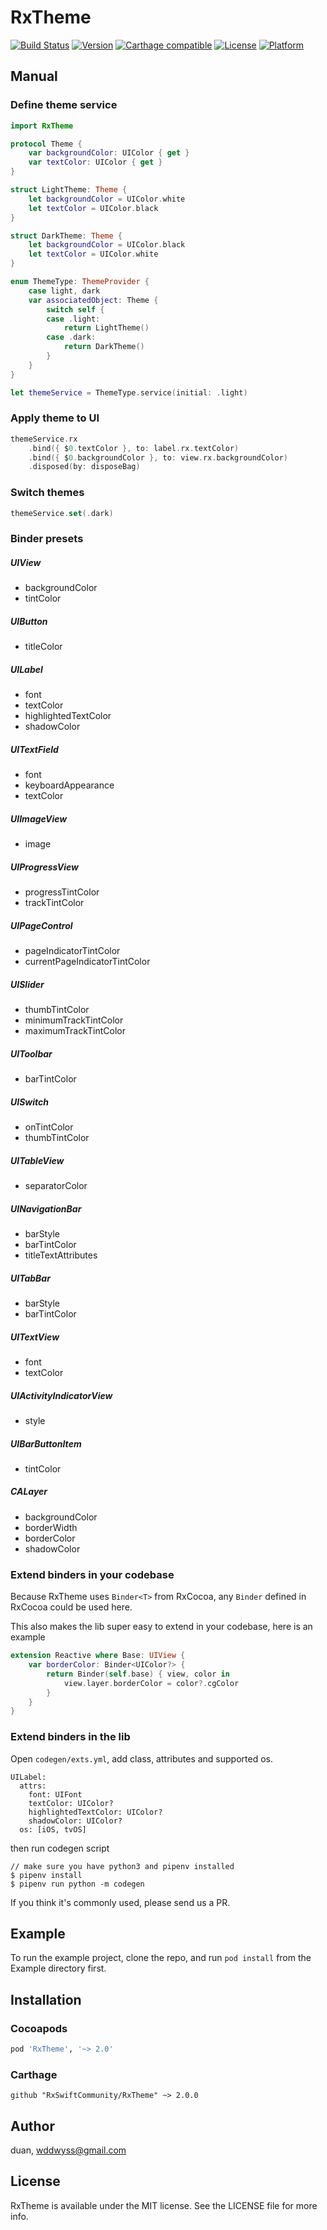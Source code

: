 # RxTheme

[![Build Status](https://travis-ci.org/RxSwiftCommunity/RxTheme.svg?branch=master)](https://travis-ci.org/RxSwiftCommunity/RxTheme)
[![Version](https://img.shields.io/cocoapods/v/RxTheme.svg?style=flat)](http://cocoapods.org/pods/RxTheme)
[![Carthage compatible](https://img.shields.io/badge/Carthage-compatible-4BC51D.svg?style=flat)](https://github.com/Carthage/Carthage)
[![License](https://img.shields.io/cocoapods/l/RxTheme.svg?style=flat)](http://cocoapods.org/pods/RxTheme)
[![Platform](https://img.shields.io/cocoapods/p/RxTheme.svg?style=flat)](http://cocoapods.org/pods/RxTheme)


## Manual

### Define theme service

```swift
import RxTheme

protocol Theme {
    var backgroundColor: UIColor { get }
    var textColor: UIColor { get }
}

struct LightTheme: Theme {
    let backgroundColor = UIColor.white
    let textColor = UIColor.black
}

struct DarkTheme: Theme {
    let backgroundColor = UIColor.black
    let textColor = UIColor.white
}

enum ThemeType: ThemeProvider {
    case light, dark
    var associatedObject: Theme {
        switch self {
        case .light:
            return LightTheme()
        case .dark:
            return DarkTheme()
        }
    }
}

let themeService = ThemeType.service(initial: .light)
```

### Apply theme to UI

```swift
themeService.rx
    .bind({ $0.textColor }, to: label.rx.textColor)
    .bind({ $0.backgroundColor }, to: view.rx.backgroundColor)
    .disposed(by: disposeBag)
```

### Switch themes

```swift
themeService.set(.dark)
```

### Binder presets

##### UIView
- backgroundColor
- tintColor

##### UIButton
- titleColor

##### UILabel
- font
- textColor
- highlightedTextColor
- shadowColor

##### UITextField
- font
- keyboardAppearance
- textColor

##### UIImageView
- image

##### UIProgressView
- progressTintColor
- trackTintColor 

##### UIPageControl
- pageIndicatorTintColor
- currentPageIndicatorTintColor

##### UISlider
- thumbTintColor
- minimumTrackTintColor
- maximumTrackTintColor

##### UIToolbar
- barTintColor

##### UISwitch
- onTintColor
- thumbTintColor

##### UITableView
- separatorColor

##### UINavigationBar
- barStyle
- barTintColor
- titleTextAttributes

##### UITabBar
- barStyle
- barTintColor

##### UITextView
- font
- textColor 

##### UIActivityIndicatorView
- style

##### UIBarButtonItem
- tintColor

##### CALayer
- backgroundColor
- borderWidth
- borderColor
- shadowColor


### Extend binders in your codebase

Because RxTheme uses `Binder<T>` from RxCocoa, any `Binder` defined in RxCocoa could be used here. 

This also makes the lib super easy to extend in your codebase, here is an example

```swift
extension Reactive where Base: UIView {
    var borderColor: Binder<UIColor?> {
        return Binder(self.base) { view, color in
            view.layer.borderColor = color?.cgColor
        }
    }
}
```

### Extend binders in the lib

Open `codegen/exts.yml`, add class, attributes and supported os.

```
UILabel:
  attrs:
    font: UIFont
    textColor: UIColor?
    highlightedTextColor: UIColor?
    shadowColor: UIColor?
  os: [iOS, tvOS]
```

then run codegen script

```shell
// make sure you have python3 and pipenv installed
$ pipenv install
$ pipenv run python -m codegen
```

If you think it's commonly used, please send us a PR.


## Example

To run the example project, clone the repo, and run `pod install` from the Example directory first.

## Installation

### Cocoapods

```ruby
pod 'RxTheme', '~> 2.0'
```

### Carthage

```
github "RxSwiftCommunity/RxTheme" ~> 2.0.0
```

## Author

duan, wddwyss@gmail.com

## License

RxTheme is available under the MIT license. See the LICENSE file for more info.
